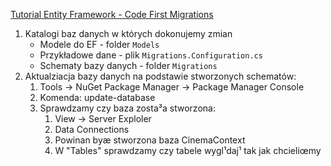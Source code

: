[Tutorial Entity Framework - Code First Migrations](http://www.asp.net/mvc/overview/getting-started/getting-started-with-ef-using-mvc/migrations-and-deployment-with-the-entity-framework-in-an-asp-net-mvc-application)

1. Katalogi baz danych w których dokonujemy zmian
	* Modele do EF - folder `Models`
	* Przykładowe dane - plik `Migrations.Configuration.cs`
	* Schematy bazy danych - folder `Migrations`
2. Aktualziacja bazy danych na podstawie stworzonych schematów:
	1. Tools -> NuGet Package Manager -> Package Manager Console
	2. Komenda: update-database
	3. Sprawdzamy czy baza zosta³a stworzona:
		1. View -> Server Exploler
		2. Data Connections
		3. Powinan byæ stworzona baza CinemaContext
		4. W "Tables" sprawdzamy czy tabele wygl¹daj¹ tak jak chcieliœmy


